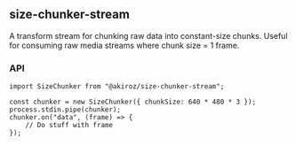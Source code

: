 ## size-chunker-stream 

A transform stream for chunking raw data into constant-size chunks. Useful for consuming raw media streams where chunk size = 1 frame.

### API

```
import SizeChunker from "@akiroz/size-chunker-stream";

const chunker = new SizeChunker({ chunkSize: 640 * 480 * 3 });
process.stdin.pipe(chunker);
chunker.on("data", (frame) => {
    // Do stuff with frame
});

```
